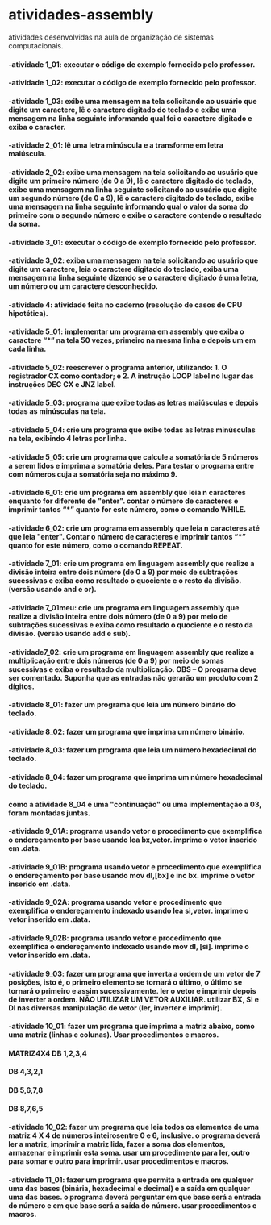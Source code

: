 # atividades-assembly
atividades desenvolvidas na aula de organização de sistemas computacionais.
<h4>-atividade 1_01: executar o código de exemplo fornecido pelo professor.</h4>
<h4>-atividade 1_02: executar o código de exemplo fornecido pelo professor.</h4>
<h4>-atividade 1_03: exibe uma mensagem na tela solicitando ao usuário que digite um caractere, lê o caractere digitado do teclado e exibe uma mensagem na linha seguinte informando qual foi o caractere digitado e exiba o caracter.</h4>

<h4>-atividade 2_01: lê uma letra minúscula e a transforme em letra maiúscula.</h4>
<h4>-atividade 2_02: exibe uma mensagem na tela solicitando ao usuário que digite um primeiro número (de 0 a 9), lê o caractere digitado do teclado, exibe uma mensagem na linha seguinte solicitando ao usuário que digite um segundo número (de 0 a 9), lê o caractere digitado do teclado, exibe uma mensagem na linha seguinte informando qual o valor da soma do primeiro com o segundo número e exibe o caractere contendo o resultado da soma.</h4>

<h4>-atividade 3_01: executar o código de exemplo fornecido pelo professor.</h4>
<h4>-atividade 3_02: exiba uma mensagem na tela solicitando ao usuário que digite um caractere, leia o caractere digitado do teclado, exiba uma mensagem na linha seguinte dizendo se o caractere digitado é uma letra, um número ou um caractere desconhecido.</h4>

<h4>-atividade 4: atividade feita no caderno (resolução de casos de CPU hipotética).</h4>

<h4>-atividade 5_01: implementar um programa em assembly que exiba o caractere “*” na tela 50 vezes,
primeiro na mesma linha e depois um em cada linha.</h4>
<h4>-atividade 5_02: reescrever o programa anterior, utilizando: 1. O registrador CX como contador; e 2. A instrução LOOP label no lugar das instruções DEC CX e JNZ label.</h4>
<h4>-atividade 5_03: programa que exibe todas as letras maiúsculas e depois todas as minúsculas na tela.</h4>
<h4>-atividade 5_04: crie um programa que exibe todas as letras minúsculas na tela, exibindo 4 letras por linha.</h4>
<h4>-atividade 5_05: crie um programa que calcule a somatória de 5 números a serem lidos e imprima a somatória deles. Para testar o programa entre com números cuja a somatória seja no máximo 9.</h4>

<h4>-atividade 6_01: crie um programa em assembly que leia n caracteres enquanto for diferente de "enter". contar o número de caracteres e imprimir tantos “*” quanto for este número, como o comando WHILE.</h4>
<h4>-atividade 6_02: crie um programa em assembly que leia n caracteres até que leia "enter". Contar o número de caracteres e imprimir tantos “*” quanto for este número, como o comando REPEAT.</h4>

<h4>-atividade 7_01: crie um programa em linguagem assembly que realize a divisão inteira entre dois número (de 0 a 9) por meio de subtrações sucessivas e exiba como resultado o quociente e o resto da divisão. (versão usando and e or).</h4>
<h4>-atividade 7_01meu: crie um programa em linguagem assembly que realize a divisão inteira entre dois número (de 0 a 9) por meio de subtrações sucessivas e exiba como resultado o quociente e o resto da divisão. (versão usando add e sub).</h4>
<h4>-atividade7_02: crie um programa em linguagem assembly que realize a multiplicação entre dois números (de 0 a 9) por meio de somas sucessivas e exiba o resultado da multiplicação. OBS – O programa deve ser comentado. Suponha que as entradas não gerarão um produto com 2 dígitos.</h4>

<h4>-atividade 8_01: fazer um programa que leia um número binário do teclado. </h4>
<h4>-atividade 8_02: fazer um programa que imprima um número binário. </h4>
<h4>-atividade 8_03: fazer um programa que leia um número hexadecimal do teclado. </h4>
<h4>-atividade 8_04: fazer um programa que imprima um número hexadecimal do teclado. </h4>
<h4>como a atividade 8_04 é uma "continuação" ou uma implementação a 03, foram montadas juntas. </h4>

<h4>-atividade 9_01A: programa usando vetor e procedimento que exemplifica o endereçamento por base usando lea bx,vetor. imprime o vetor inserido em .data. </h4>
<h4>-atividade 9_01B: programa usando vetor e procedimento que exemplifica o endereçamento por base usando mov dl,[bx] e inc bx. imprime o vetor inserido em .data. </h4>
<h4>-atividade 9_02A: programa usando vetor e procedimento que exemplifica o endereçamento indexado usando lea si,vetor. imprime o vetor inserido em .data. </h4>
<h4>-atividade 9_02B: programa usando vetor e procedimento que exemplifica o endereçamento indexado usando mov dl, [si]. imprime o vetor inserido em .data. </h4>
<h4>-atividade 9_03: fazer um programa que inverta a ordem de um vetor de 7 posições, isto é, o primeiro elemento se tornará o último, o último se tornará o primeiro e assim sucessivamente. ler o vetor e imprimir depois de inverter a ordem. NÃO UTILIZAR UM VETOR AUXILIAR. utilizar BX, SI e DI nas diversas manipulação de vetor (ler, inverter e imprimir). </h4>

<h4>-atividade 10_01: fazer um programa que imprima a matriz abaixo, como uma matriz (linhas e colunas). Usar procedimentos e macros.</h4>
<h4>MATRIZ4X4 DB 1,2,3,4</h4>
<h4>DB 4,3,2,1</h4>
<h4>DB 5,6,7,8</h4>
<h4>DB 8,7,6,5</h4>
<h4>-atividade 10_02: fazer um programa que leia todos os elementos de uma matriz 4 X 4 de números inteirosentre 0 e 6, inclusive. o programa deverá ler a matriz, imprimir a matriz lida, fazer a soma dos elementos, armazenar e imprimir esta soma. usar um procedimento para ler, outro para somar e outro para imprimir. usar procedimentos e macros.</h4>

<h4>-atividade 11_01: fazer um programa que permita a entrada em qualquer uma das bases (binária, hexadecimal e decimal) e a saída em qualquer uma das bases. o programa deverá perguntar em que base será a entrada do número e em que base será a saída do número. usar procedimentos e macros.</h4>
